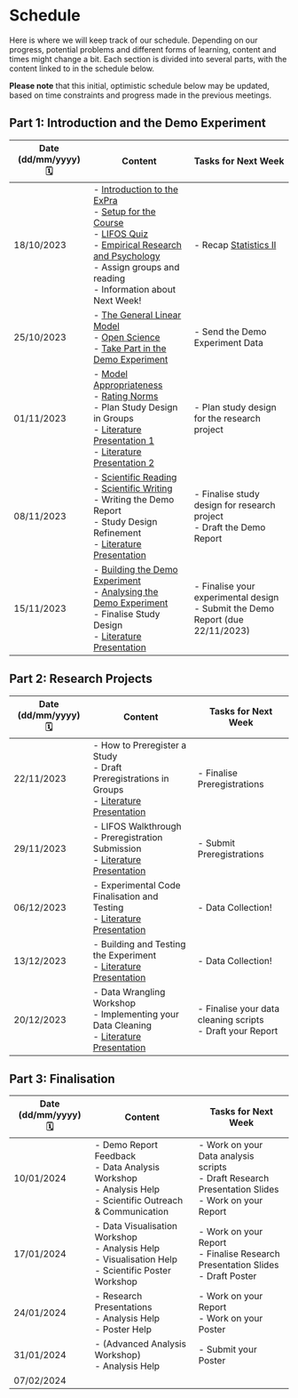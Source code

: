 # Schedule

Here is where we will keep track of our schedule. Depending on our progress, potential problems and different forms of learning, content and times might change a bit. Each section is divided into several parts, with the content linked to in the schedule below.

**Please note** that this initial, optimistic schedule below may be updated, based on time constraints and progress made in the previous meetings.  

## Part 1: Introduction and the Demo Experiment

| Date (dd/mm/yyyy) 🗓         | Content | Tasks for Next Week |
|--------------|-----------|------------|
| 18/10/2023 | - [Introduction to the ExPra](https://jackedtaylor.github.io/expra-wise23/introduction/intro)<br> - [Setup for the Course](https://jackedtaylor.github.io/expra-wise23/introduction/setup)<br> - [LIFOS Quiz](https://www.soscisurvey.de/expra_survey_2023/)<br> - [Empirical Research and Psychology](https://jackedtaylor.github.io/expra-wise23/introduction/empirical_research)<br> - Assign groups and reading<br> - Information about Next Week!<br>  | - Recap [Statistics II](https://pandar.netlify.app/lehre/main/#statistik-ii) |
| 25/10/2023 |  - [The General Linear Model](https://jackedtaylor.github.io/expra-wise23/introduction/glm)<br> - [Open Science](https://jackedtaylor.github.io/expra-wise23/introduction/open_science)<br> - [Take Part in the Demo Experiment](https://jackedtaylor.github.io/expra-wise23/demo/demo_participate.html)  | - Send the Demo Experiment Data |
| 01/11/2023 |  - [Model Appropriateness](https://jackedtaylor.github.io/expra-wise23/introduction/model_appropriateness)<br> - [Rating Norms](https://jackedtaylor.github.io/expra-wise23/introduction/ratings)<br> - Plan Study Design in Groups<br> -  [Literature Presentation 1](https://jackedtaylor.github.io/expra-wise23/general/reading.html) <br> - [Literature Presentation 2](https://jackedtaylor.github.io/expra-wise23/general/reading.html)<br>  | - Plan study design for the research project |
| 08/11/2023 |  - [Scientific Reading](https://jackedtaylor.github.io/expra-wise23/introduction/reading)<br> - [Scientific Writing](https://jackedtaylor.github.io/expra-wise23/general/writing.html)<br> - Writing the Demo Report<br> - Study Design Refinement<br> -  [Literature Presentation](https://jackedtaylor.github.io/expra-wise23/general/reading.html) <br>  | - Finalise study design for research project<br>- Draft the Demo Report |
| 15/11/2023 |  - [Building the Demo Experiment](https://jackedtaylor.github.io/expra-wise23/demo/build_demo)<br> - [Analysing the Demo Experiment](https://jackedtaylor.github.io/expra-wise23/demo/analyse_demo)<br> - Finalise Study Design<br> -  [Literature Presentation](https://jackedtaylor.github.io/expra-wise23/general/reading.html) <br>  | - Finalise your experimental design<br>- Submit the Demo Report (due 22/11/2023) |

## Part 2: Research Projects

| Date (dd/mm/yyyy) 🗓         | Content | Tasks for Next Week |
|--------------|-----------|------------|
| 22/11/2023 |  - How to Preregister a Study<br> - Draft Preregistrations in Groups<br> -  [Literature Presentation](https://jackedtaylor.github.io/expra-wise23/general/reading.html) <br>  | - Finalise Preregistrations |
| 29/11/2023 |  - LIFOS Walkthrough<br> - Preregistration Submission<br> -  [Literature Presentation](https://jackedtaylor.github.io/expra-wise23/general/reading.html) <br>  | - Submit Preregistrations |
| 06/12/2023 |  - Experimental Code Finalisation and Testing<br> -  [Literature Presentation](https://jackedtaylor.github.io/expra-wise23/general/reading.html) <br>  | - Data Collection! |
| 13/12/2023 |  - Building and Testing the Experiment<br> -  [Literature Presentation](https://jackedtaylor.github.io/expra-wise23/general/reading.html) <br>  | - Data Collection! |
| 20/12/2023 |  - Data Wrangling Workshop<br> - Implementing your Data Cleaning<br> -  [Literature Presentation](https://jackedtaylor.github.io/expra-wise23/general/reading.html) <br>  | - Finalise your data cleaning scripts<br>- Draft your Report |

## Part 3: Finalisation

| Date (dd/mm/yyyy) 🗓         | Content | Tasks for Next Week |
|--------------|-----------|------------|
| 10/01/2024 |  - Demo Report Feedback<br> - Data Analysis Workshop<br> - Analysis Help<br> - Scientific Outreach & Communication<br>  | - Work on your Data analysis scripts <br>- Draft Research Presentation Slides <br>- Work on your Report
| 17/01/2024 |  - Data Visualisation Workshop<br> - Analysis Help<br> - Visualisation Help<br> - Scientific Poster Workshop<br>  | - Work on your Report <br>- Finalise Research Presentation Slides <br>- Draft Poster
| 24/01/2024 |  - Research Presentations<br> - Analysis Help<br> - Poster Help<br>  | - Work on your Report<br>- Work on your Poster
| 31/01/2024 |  - (Advanced Analysis Workshop)<br> - Analysis Help<br>  | - Submit your Poster
| 07/02/2024 |
